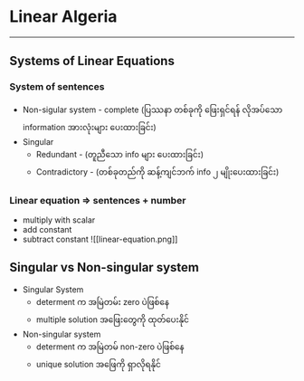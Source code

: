 
# Linear Algeria
---
## Systems of Linear Equations
### System of sentences

- Non-sigular system - complete (ပြဿနာ တစ်ခုကို ဖြေးရှင်ရန် လိုအပ်သော information အားလုံးများ ပေးထားခြင်း)
- Singular
	- Redundant - (တူညီသော info များ ပေးထားခြင်း)
	- Contradictory - (တစ်ခုတည်ကို ဆန့်ကျင်ဘက် info ၂ မျိုးပေးထားခြင်း)

### Linear equation => sentences + number

- multiply with scalar 
- add constant
- subtract constant 
![[linear-equation.png]]

## Singular vs Non-singular system

- Singular System
	- determent က အမြဲတမ်း zero ပဲဖြစ်နေ
	- multiple solution အဖြေးတွေကို ထုတ်ပေးနိုင်
- Non-singular system
	- determent က အမြဲတမ် non-zero ပဲဖြစ်နေ
	- unique solution အဖြေကို ရှာလိုရနိုင်